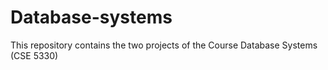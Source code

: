 # Database-systems
This repository contains the two projects of the Course Database Systems (CSE 5330) 

